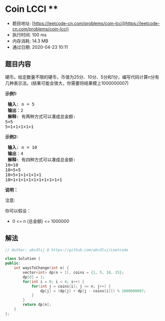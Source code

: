 # Coin LCCI **
- 题目地址: [https://leetcode-cn.com/problems/coin-lcci](https://leetcode-cn.com/problems/coin-lcci)
- 执行时间: 100 ms
- 内存消耗: 14.3 MB
- 通过日期: 2020-04-23 10:11

## 题目内容
<p>硬币。给定数量不限的硬币，币值为25分、10分、5分和1分，编写代码计算n分有几种表示法。(结果可能会很大，你需要将结果模上1000000007)</p>

<p> <strong>示例1:</strong></p>

<pre>
<strong> 输入</strong>: n = 5
<strong> 输出</strong>：2
<strong> 解释</strong>: 有两种方式可以凑成总金额:
5=5
5=1+1+1+1+1
</pre>

<p> <strong>示例2:</strong></p>

<pre>
<strong> 输入</strong>: n = 10
<strong> 输出</strong>：4
<strong> 解释</strong>: 有四种方式可以凑成总金额:
10=10
10=5+5
10=5+1+1+1+1+1
10=1+1+1+1+1+1+1+1+1+1
</pre>

<p> <strong>说明：</strong></p>

<p>注意:</p>

<p>你可以假设：</p>

<ul>
<li>0 <= n (总金额) <= 1000000</li>
</ul>


## 解法
```cpp
// Author: abcdlsj @ https://github.com/abcdlsj/Leetcode

class Solution {
public:
    int waysToChange(int n) {
        vector<int> dp(n + 1), coins = {1, 5, 10, 25};
        dp[0] = 1;
        for(int i = 0; i < 4; i++) {
            for(int j = coins[i]; j <= n; j++) {
                dp[j] = (dp[j] + dp[j - coins[i]]) % 1000000007;
            }
        }
        return dp[n];
    }
};

```